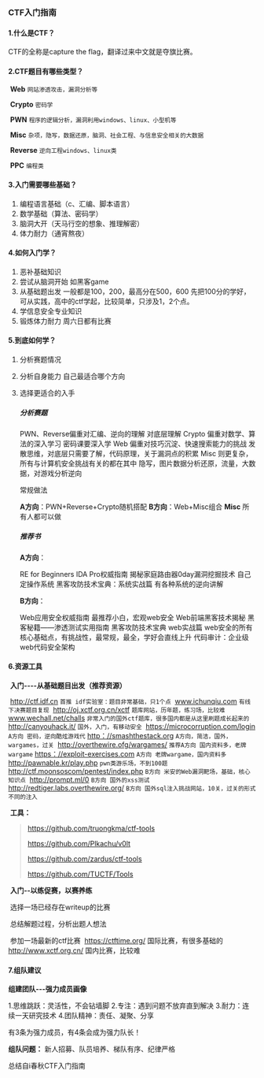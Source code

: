 ### CTF入门指南

#### 1.什么是CTF？

CTF的全称是capture the flag，翻译过来中文就是夺旗比赛。

#### 2.CTF题目有哪些类型？

​	**Web**	`网站渗透攻击，漏洞分析等`

​	**Crypto**	`密码学`

​	**PWN**	`程序的逻辑分析，漏洞利用windows、linux、小型机等`

​	**Misc**	`杂项，隐写，数据还原，脑洞、社会工程、与信息安全相关的大数据`

​	**Reverse**	`逆向工程windows、linux类`

​	**PPC**		`编程类`

#### 3.入门需要哪些基础？

1. 编程语言基础（c、汇编、脚本语言）
2. 数学基础（算法、密码学）
3. 脑洞大开（天马行空的想象、推理解密）
4. 体力耐力（通宵熬夜）

#### 4.如何入门学？

1. 恶补基础知识
2. 尝试从脑洞开始 如黑客game
3. 从基础题出发 一般都是100，200，最高分在500，600 先把100分的学好，可从实践，高中的ctf学起，比较简单，只涉及1，2个点。
4. 学信息安全专业知识 
5. 锻炼体力耐力 周六日都有比赛

#### 5.到底如何学？

1. 分析赛题情况

2. 分析自身能力 自己最适合哪个方向

3. 选择更适合的入手

   ##### 分析赛题

   PWN、Reverse偏重对汇编、逆向的理解 对底层理解
   Crypto 偏重对数学、算法的深入学习 密码课要深入学
   Web 偏重对技巧沉淀、快速搜索能力的挑战 发散思维，对底层只需要了解，代码原理，关于漏洞点的积累
   Misc 则更复杂，所有与计算机安全挑战有关的都在其中 隐写，图片数据分析还原，流量，大数据，对游戏分析逆向

   常规做法

   **A方向**：PWN+Reverse+Crypto随机搭配
   **B方向**：Web+Misc组合
   **Misc**   所有人都可以做

   

   ##### 推荐书

   **A方向**：

   RE for Beginners
   IDA Pro权威指南
   揭秘家庭路由器0day漏洞挖掘技术
   自己定操作系统
   黑客攻防技术宝典：系统实战篇 有各种系统的逆向讲解

   **B方向**：

   Web应用安全权威指南 最推荐小白，宏观web安全
   Web前端黑客技术揭秘 
   黑客秘籍——渗透测试实用指南
   黑客攻防技术宝典 web实战篇 web安全的所有核心基础点，有挑战性，最常规，最全，学好会直线上升
   代码审计：企业级web代码安全架构

#### 6.资源工具

​	 **入门----从基础题目出发（推荐资源）**

​		http://ctf.idf.cn `首推 idf实验室：题目非常基础，只1个点`
​		www.ichunqiu.com `有线下决赛题目复现`
​		http://oj.xctf.org.cn/xctf `题库网站，历年题，练习场，比较难`
​		www.wechall.net/challs `非常入门的国外ctf题库，很多国内都是从这里刷题成长起来的`
​		http://canyouhack.it/ `国外，入门，有移动安全`
​		https://microcorruption.com/login `A方向 密码，逆向酷炫游戏代`
[		http：//smashthestack.org]() `A方向，简洁，国外，wargames，过关`
​		http://overthewire.ofg/wargames/ `推荐A方向 国内资料多，老牌wargame` 
[		https：//exploit-exercises.com]() `A方向 老牌wargame，国内资料多`
​		http://pawnable.kr/play.php `pwn类游乐场，不到100题`
​		http://ctf.moonsoscom/pentest/index.php `B方向 米安的Web漏洞靶场，基础，核心知识点`
​		http://prompt.ml/0 `B方向 国外的xss测试`
​		http://redtiger.labs.overthewire.org/ `B方向 国外sql注入挑战网站，10关，过关的形式 不同的注入`

​		**工具：**

> https://github.com/truongkma/ctf-tools
>
> https://github.com/Plkachu/v0lt
>
> https://github.com/zardus/ctf-tools
>
> https://github.com/TUCTF/Tools


​		**入门--以练促赛，以赛养练**

​		选择一场已经存在writeup的比赛

​		总结解题过程，分析出题人想法

​		参加一场最新的ctf比赛
​		https://ctftime.org/ 国际比赛，有很多基础的
​		http://www.xctf.org.cn/ 国内比赛，比较难

 

#### 7.组队建议

**组建团队---强力成员画像**

1.思维跳跃：灵活性，不会钻墙脚
2.专注：遇到问题不放弃直到解决
3.耐力：连续一天研究技术
4.团队精神：责任、凝聚、分享

有3条为强力成员，有4条会成为强力队长！


**组队问题：**
新人招募、队员培养、梯队有序、纪律严格


总结自i春秋CTF入门指南